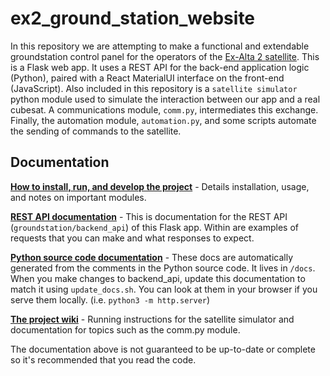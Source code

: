 # ex2_ground_station_website

In this repository we are attempting to make a functional and extendable groundstation control panel for the operators of the [Ex-Alta 2 satellite](https://albertasat.ca/ex-alta-2/). This is a Flask web app. It uses a REST API for the back-end application logic (Python), paired with a React MaterialUI interface on the front-end (JavaScript). Also included in this repository is a `satellite simulator` python module used to simulate the interaction between our app and a real cubesat. A communications module, `comm.py`, intermediates this exchange. Finally, the automation module, `automation.py`, and some scripts automate the sending of commands to the satellite. 

## Documentation

**[How to install, run, and develop the project](INSTALL.md)** - Details installation, usage, and notes on important modules.

**[REST API documentation](https://documenter.getpostman.com/view/9298924/SW11YKEd)** - This is documentation for the REST API (`groundstation/backend_api`) of this Flask app. Within are examples of requests that you can make and what responses to expect.

**[Python source code documentation](https://albertasat.github.io/ex2_ground_station_website/)** - These docs are automatically generated from the comments in the Python source code. It lives in `/docs`. When you make changes to backend_api, update this documentation to match it using `update_docs.sh`. You can look at them in your browser if you serve them locally. (i.e. `python3 -m http.server`)  

**[The project wiki](https://github.com/AlbertaSat/ex2_ground_station_website/wiki)** - Running instructions for the satellite simulator and documentation for topics such as the comm.py module.

The documentation above is not guaranteed to be up-to-date or complete so it's recommended that you read the code.
